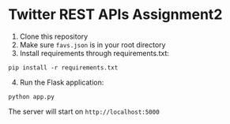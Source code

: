 # Twitter REST APIs Assignment2

1. Clone this repository
2. Make sure `favs.json` is in your root directory
3. Install requirements through requirements.txt:
```
pip install -r requirements.txt
```
4. Run the Flask application:
```
python app.py
```

The server will start on `http://localhost:5000`
